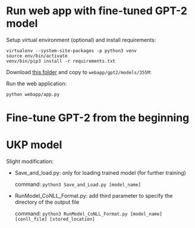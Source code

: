 # Run web app with fine-tuned GPT-2 model
Setup virtual environment (optional) and install requirements:
``` 
virtualenv --system-site-packages -p python3 venv
source env/bin/activate
venv/bin/pip3 install -r requirements.txt
```

Download [this folder](https://drive.google.com/open?id=12SJMB-dT5Cp-psRH2n9CsbzDS85L1GzD) and copy to `webapp/gpt2/models/355M`:

Run the web application: 
```
python webapp/app.py
```
# Fine-tune GPT-2 from the beginning

# UKP model
Slight modification:
- Save_and_load.py: only for loading trained model (for further training)

    command: `python3 Save_and_Load.py [model_name]`
    
- RunModel_CoNLL_Format.py: add third parameter to specify the directory of the output file

    command: `python3 RunModel_CoNLL_Format.py [model_name] [conll_file] [stored_location]`
